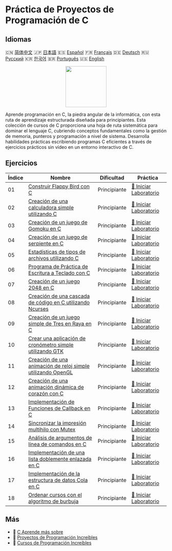 # Práctica de Proyectos de Programación de C

## Idiomas

🇨🇳 [简体中文](README_zh.md) 🇯🇵 [日本語](README_ja.md) 🇪🇸 [Español](README_es.md) 🇫🇷 [Français](README_fr.md) 🇩🇪 [Deutsch](README_de.md) 🇷🇺 [Русский](README_ru.md) 🇰🇷 [한국어](README_ko.md) 🇧🇷 [Português](README_pt.md) 🇺🇸 [English](README.md) 

<div align="center">
<img width="128px" src="https://file.labex.io/path/GAbMWgBPUOxV.png">
</div>

Aprende programación en C, la piedra angular de la informática, con esta ruta de aprendizaje estructurada diseñada para principiantes. Esta colección de cursos de C proporciona una hoja de ruta sistemática para dominar el lenguaje C, cubriendo conceptos fundamentales como la gestión de memoria, punteros y programación a nivel de sistema. Desarrolla habilidades prácticas escribiendo programas C eficientes a través de ejercicios prácticos sin vídeo en un entorno interactivo de C.

## Ejercicios

|   Índice | Nombre                                                                                                                                                     | Dificultad   | Práctica                                                                                                              |
|----------|------------------------------------------------------------------------------------------------------------------------------------------------------------|--------------|-----------------------------------------------------------------------------------------------------------------------|
|       01 | [Construir Flappy Bird con C](https://labex.io/es/courses/project-building-flappy-bird-using-c)                                                            | Principiante | [🚀 Iniciar Laboratorio](https://labex.io/es/courses/project-building-flappy-bird-using-c)                            |
|       02 | [Creación de una calculadora simple utilizando C](https://labex.io/es/courses/project-making-a-simple-calculator-using-c)                                  | Principiante | [🚀 Iniciar Laboratorio](https://labex.io/es/courses/project-making-a-simple-calculator-using-c)                      |
|       03 | [Creación de un juego de Gomoku en C](https://labex.io/es/courses/project-creating-a-gomoku-game-in-c)                                                     | Principiante | [🚀 Iniciar Laboratorio](https://labex.io/es/courses/project-creating-a-gomoku-game-in-c)                             |
|       04 | [Creación de un juego de serpiente en C](https://labex.io/es/courses/project-creating-a-snake-game-in-c)                                                   | Principiante | [🚀 Iniciar Laboratorio](https://labex.io/es/courses/project-creating-a-snake-game-in-c)                              |
|       05 | [Estadísticas de tipos de archivos utilizando C](https://labex.io/es/courses/project-file-type-statistics-using-c)                                         | Principiante | [🚀 Iniciar Laboratorio](https://labex.io/es/courses/project-file-type-statistics-using-c)                            |
|       06 | [Programa de Práctica de Escritura a Teclado con C](https://labex.io/es/courses/project-typing-practice-program-using-c)                                   | Principiante | [🚀 Iniciar Laboratorio](https://labex.io/es/courses/project-typing-practice-program-using-c)                         |
|       07 | [Creación de un juego 2048 en C](https://labex.io/es/courses/project-creating-a-2048-game-in-c)                                                            | Principiante | [🚀 Iniciar Laboratorio](https://labex.io/es/courses/project-creating-a-2048-game-in-c)                               |
|       08 | [Creación de una cascada de código en C utilizando Ncurses](https://labex.io/es/courses/project-creating-a-code-rain-in-c-using-ncurses)                   | Principiante | [🚀 Iniciar Laboratorio](https://labex.io/es/courses/project-creating-a-code-rain-in-c-using-ncurses)                 |
|       09 | [Creación de un juego simple de Tres en Raya en C](https://labex.io/es/courses/project-creating-a-simple-tic-tac-toe-game-in-c)                            | Principiante | [🚀 Iniciar Laboratorio](https://labex.io/es/courses/project-creating-a-simple-tic-tac-toe-game-in-c)                 |
|       10 | [Crear una aplicación de cronómetro simple utilizando GTK](https://labex.io/es/courses/project-create-a-simple-stopwatch-app-using-gtk)                    | Principiante | [🚀 Iniciar Laboratorio](https://labex.io/es/courses/project-create-a-simple-stopwatch-app-using-gtk)                 |
|       11 | [Creación de una animación de reloj simple utilizando OpenGL](https://labex.io/es/courses/project-creating-a-simple-clock-animation-using-opengl-and-glut) | Principiante | [🚀 Iniciar Laboratorio](https://labex.io/es/courses/project-creating-a-simple-clock-animation-using-opengl-and-glut) |
|       12 | [Creación de una animación dinámica de corazón con C](https://labex.io/es/courses/project-creating-a-dynamic-heart-animation-with-c)                       | Principiante | [🚀 Iniciar Laboratorio](https://labex.io/es/courses/project-creating-a-dynamic-heart-animation-with-c)               |
|       13 | [Implementación de Funciones de Callback en C](https://labex.io/es/courses/project-callback-functions)                                                     | Principiante | [🚀 Iniciar Laboratorio](https://labex.io/es/courses/project-callback-functions)                                      |
|       14 | [Sincronizar la impresión multihilo con Mutex](https://labex.io/es/courses/project-chaotic-typewriter)                                                     | Principiante | [🚀 Iniciar Laboratorio](https://labex.io/es/courses/project-chaotic-typewriter)                                      |
|       15 | [Análisis de argumentos de línea de comandos en C](https://labex.io/es/courses/project-command-line-arguments)                                             | Principiante | [🚀 Iniciar Laboratorio](https://labex.io/es/courses/project-command-line-arguments)                                  |
|       16 | [Implementación de una lista doblemente enlazada en C](https://labex.io/es/courses/project-doubly-linked-list)                                             | Principiante | [🚀 Iniciar Laboratorio](https://labex.io/es/courses/project-doubly-linked-list)                                      |
|       17 | [Implementación de la estructura de datos Cola en C](https://labex.io/es/courses/project-implementing-a-queue)                                             | Principiante | [🚀 Iniciar Laboratorio](https://labex.io/es/courses/project-implementing-a-queue)                                    |
|       18 | [Ordenar cursos con el algoritmo de burbuja](https://labex.io/es/courses/project-organizing-course-list)                                                   | Principiante | [🚀 Iniciar Laboratorio](https://labex.io/es/courses/project-organizing-course-list)                                  |

## Más

- 🔗 [C Aprende más sobre](https://labex.io/es/skilltrees/c)
- 🔗 [Proyectos de Programación Increíbles](https://github.com/labex-labs/awesome-programming-projects)
- 🔗 [Cursos de Programación Increíbles](https://github.com/labex-labs/awesome-programming-courses)

